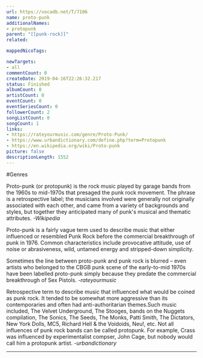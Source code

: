 ```yaml
---
url: https://vocadb.net/T/7106
name: proto-punk
additionalNames: 
- protopunk
parent: "[[punk-rock]]"
related:

mappedNicoTags:

newTargets:
- all
commentCount: 0
createDate: 2019-04-16T22:26:32.217
status: Finished
albumCount: 0
artistCount: 0
eventCount: 0
eventSeriesCount: 0
followerCount: 2
songListCount: 0
songCount: 1
links: 
- https://rateyourmusic.com/genre/Proto-Punk/
- https://www.urbandictionary.com/define.php?term=Protopunk
- https://en.wikipedia.org/wiki/Proto-punk
picture: false
descriptionLength: 1552
---
```


#Genres

Proto-punk (or protopunk) is the rock music played by garage bands from the 1960s to mid-1970s that presaged the punk rock movement. The phrase is a retrospective label; the musicians involved were generally not originally associated with each other, and came from a variety of backgrounds and styles, but together they anticipated many of punk's musical and thematic attributes.
*-Wikipedia*

Proto-punk is a fairly vague term used to describe music that either influenced or resembled Punk Rock before the commercial breakthrough of punk in 1976. Common characteristics include provocative attitude, use of noise or abrasiveness, wild, untamed energy and stripped-down simplicity.

Sometimes the line between proto-punk and punk rock is blurred – even artists who belonged to the CBGB punk scene of the early-to-mid 1970s have been labelled proto-punk simply because they predate the commercial breakthrough of Sex Pistols.
*-rateyourmusic*

Retrospective term to describe music that influenced what would be coined as punk rock. It tended to be somewhat more aggressive than its contemporaries and often had anti-authoritarian themes.Such music included, The Velvet Underground, The Stooges, bands on the Nuggets compilation, The Sonics, The Seeds, The Monks, Patti Smith, The Dictators, New York Dolls, MC5, Richard Hell & the Voidoids, Neu!, etc. Not all influences of punk rock bands can be called protopunk. For example, Crass was influenced by experimentalist compser, John Cage, but nobody would call him a protopunk artist.
*-urbandictionary*

---

